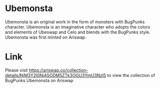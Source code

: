 # Ubemonsta
Ubemonsta is an original work in the form of monsters with BugPunks character. Ubemonsta is an imaginative character who adopts the colors and elements of Ubeswap and Celo and blends with the BugPunks style. Ubemonsta was first minted on Ariswap.

# Link
Please visit https://ariswap.co/collection-details/NjM3Y2I0NjA5ODM5ZTk3OGU3YmU3NzI5 to view the collection of BugPunks Ubemonsta on Ariswap
